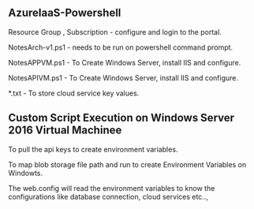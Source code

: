 AzureIaaS-Powershell
--------------------

Resource Group , Subscription - configure and login to the portal.

NotesArch-v1.ps1 - needs to be run on powershell command prompt.

NotesAPPVM.ps1 - To Create Windows Server, install IIS and configure.

NotesAPIVM.ps1 - To Create Windows Server, install IIS and configure. 

*.txt - To store cloud service key values.

Custom Script Execution on Windows Server 2016 Virtual Machinee 
---------------------------------------------------------------
To pull the api keys to create environment variables.

To map blob storage file path and run to create Environment Variables on Windowts. 

The web.config will read the environment variables to know the configurations like database connection, cloud services etc..,
